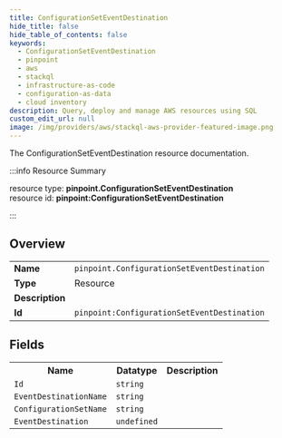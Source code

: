 ```yaml
---
title: ConfigurationSetEventDestination
hide_title: false
hide_table_of_contents: false
keywords:
  - ConfigurationSetEventDestination
  - pinpoint
  - aws
  - stackql
  - infrastructure-as-code
  - configuration-as-data
  - cloud inventory
description: Query, deploy and manage AWS resources using SQL
custom_edit_url: null
image: /img/providers/aws/stackql-aws-provider-featured-image.png
---
```

The ConfigurationSetEventDestination resource documentation.

:::info Resource Summary

<div class="row">
<div class="providerDocColumn">
<span>resource type:&nbsp;<b>pinpoint.ConfigurationSetEventDestination</b></span><br />
<span>resource id:&nbsp;<b>pinpoint:ConfigurationSetEventDestination</b></span><br />
</div>
</div>

:::

## Overview
<table><tbody>
<tr><td><b>Name</b></td><td><code>pinpoint.ConfigurationSetEventDestination</code></td></tr>
<tr><td><b>Type</b></td><td>Resource</td></tr>
<tr><td><b>Description</b></td><td></td></tr>
<tr><td><b>Id</b></td><td><code>pinpoint:ConfigurationSetEventDestination</code></td></tr>
</tbody></table>

## Fields
<table><tbody>
<tr><th>Name</th><th>Datatype</th><th>Description</th></tr>
<tr><td><code>Id</code></td><td><code>string</code></td><td></td></tr><tr><td><code>EventDestinationName</code></td><td><code>string</code></td><td></td></tr><tr><td><code>ConfigurationSetName</code></td><td><code>string</code></td><td></td></tr><tr><td><code>EventDestination</code></td><td><code>undefined</code></td><td></td></tr>
</tbody></table>